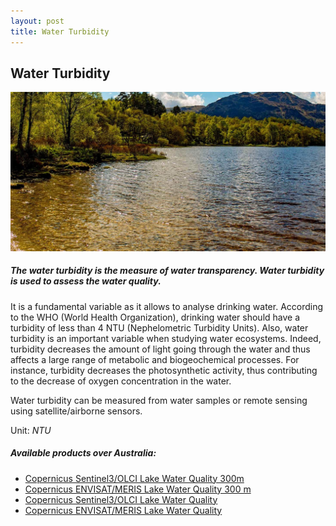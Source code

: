 ```yaml
---
layout: post
title: Water Turbidity
---
```


## Water Turbidity

![Water Turbidity](/assets/img/wales/big/water-turbidity.jpg)

##### The water turbidity is the measure of water transparency. Water turbidity is used to assess the water quality.

It is a fundamental variable as it allows to analyse drinking water. According to the WHO (World Health Organization), drinking water should have a turbidity of less than 4 NTU (Nephelometric Turbidity Units). Also, water turbidity is an important variable when studying water ecosystems. Indeed, turbidity decreases the amount of light going through the water and thus affects a large range of metabolic and biogeochemical processes. For instance, turbidity decreases the photosynthetic activity, thus contributing to the decrease of oxygen concentration in the water.

Water turbidity can be measured from water samples or remote sensing using satellite/airborne sensors.

Unit: _NTU_

##### Available products over Australia:

*   [Copernicus Sentinel3/OLCI Lake Water Quality 300m](https://land.copernicus.eu/global/products/lwq)
*   [Copernicus ENVISAT/MERIS Lake Water Quality 300 m](https://land.copernicus.eu/global/products/lwq)
*   [Copernicus Sentinel3/OLCI Lake Water Quality](https://land.copernicus.eu/global/products/lwq)
*   [Copernicus ENVISAT/MERIS Lake Water Quality](https://land.copernicus.eu/global/products/lwq)